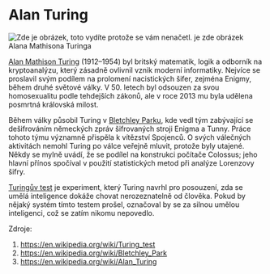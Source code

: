 # Alan Turing
![Zde je obrázek, toto vydíte protože se vám nenačetl. je zde obrázek Alana Mathisona Turinga](https://upload.wikimedia.org/wikipedia/commons/f/f8/Alan_Turing_%281951%29.jpg)

[Alan Mathison Turing](https://en.wikipedia.org/wiki/Alan_Turing) (1912–1954) byl britský matematik, logik a odborník na kryptoanalýzu, který zásadně ovlivnil vznik moderní informatiky. Nejvíce se proslavil svým podílem na prolomení nacistických šifer, zejména Enigmy, během druhé světové války. V 50. letech byl odsouzen za svou homosexualitu podle tehdejších zákonů, ale v roce 2013 mu byla udělena posmrtná královská milost.

Během války působil Turing v [Bletchley Parku](https://en.wikipedia.org/wiki/Bletchley_Park), kde vedl tým zabývající se dešifrováním německých zpráv šifrovaných stroji Enigma a Tunny. Práce tohoto týmu významně přispěla k vítězství Spojenců. O svých válečných aktivitách nemohl Turing po válce veřejně mluvit, protože byly utajené. Někdy se mylně uvádí, že se podílel na konstrukci počítače Colossus; jeho hlavní přínos spočíval v použití statistických metod při analýze Lorenzovy šifry.

[Turingův test](https://en.wikipedia.org/wiki/Turing_test) je experiment, který Turing navrhl pro posouzení, zda se umělá inteligence dokáže chovat nerozeznatelně od člověka. Pokud by nějaký systém tímto testem prošel, označoval by se za silnou umělou inteligenci, což se zatím nikomu nepovedlo.




Zdroje: 
1. https://en.wikipedia.org/wiki/Turing_test
2. https://en.wikipedia.org/wiki/Bletchley_Park
3. https://en.wikipedia.org/wiki/Alan_Turing
